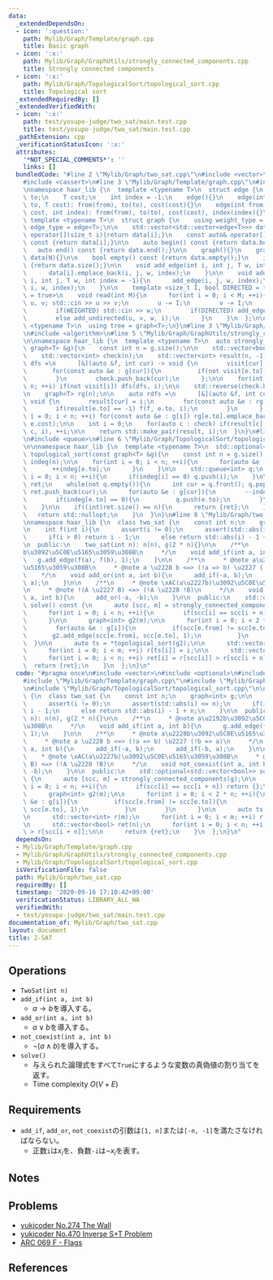 ```yaml
---
data:
  _extendedDependsOn:
  - icon: ':question:'
    path: Mylib/Graph/Template/graph.cpp
    title: Basic graph
  - icon: ':x:'
    path: Mylib/Graph/GraphUtils/strongly_connected_components.cpp
    title: Strongly connected components
  - icon: ':x:'
    path: Mylib/Graph/TopologicalSort/topological_sort.cpp
    title: Topological sort
  _extendedRequiredBy: []
  _extendedVerifiedWith:
  - icon: ':x:'
    path: test/yosupo-judge/two_sat/main.test.cpp
    title: test/yosupo-judge/two_sat/main.test.cpp
  _pathExtension: cpp
  _verificationStatusIcon: ':x:'
  attributes:
    '*NOT_SPECIAL_COMMENTS*': ''
    links: []
  bundledCode: "#line 2 \"Mylib/Graph/two_sat.cpp\"\n#include <vector>\n#include <optional>\n\
    #include <cassert>\n#line 3 \"Mylib/Graph/Template/graph.cpp\"\n#include <iostream>\n\
    \nnamespace haar_lib {\n  template <typename T>\n  struct edge {\n    int from,\
    \ to;\n    T cost;\n    int index = -1;\n    edge(){}\n    edge(int from, int\
    \ to, T cost): from(from), to(to), cost(cost){}\n    edge(int from, int to, T\
    \ cost, int index): from(from), to(to), cost(cost), index(index){}\n  };\n\n \
    \ template <typename T>\n  struct graph {\n    using weight_type = T;\n    using\
    \ edge_type = edge<T>;\n\n    std::vector<std::vector<edge<T>>> data;\n\n    auto&\
    \ operator[](size_t i){return data[i];}\n    const auto& operator[](size_t i)\
    \ const {return data[i];}\n\n    auto begin() const {return data.begin();}\n \
    \   auto end() const {return data.end();}\n\n    graph(){}\n    graph(int N):\
    \ data(N){}\n\n    bool empty() const {return data.empty();}\n    int size() const\
    \ {return data.size();}\n\n    void add_edge(int i, int j, T w, int index = -1){\n\
    \      data[i].emplace_back(i, j, w, index);\n    }\n\n    void add_undirected(int\
    \ i, int j, T w, int index = -1){\n      add_edge(i, j, w, index);\n      add_edge(j,\
    \ i, w, index);\n    }\n\n    template <size_t I, bool DIRECTED = true, bool WEIGHTED\
    \ = true>\n    void read(int M){\n      for(int i = 0; i < M; ++i){\n        int\
    \ u, v; std::cin >> u >> v;\n        u -= I;\n        v -= I;\n        T w = 1;\n\
    \        if(WEIGHTED) std::cin >> w;\n        if(DIRECTED) add_edge(u, v, w, i);\n\
    \        else add_undirected(u, v, w, i);\n      }\n    }\n  };\n\n  template\
    \ <typename T>\n  using tree = graph<T>;\n}\n#line 3 \"Mylib/Graph/GraphUtils/strongly_connected_components.cpp\"\
    \n#include <algorithm>\n#line 5 \"Mylib/Graph/GraphUtils/strongly_connected_components.cpp\"\
    \n\nnamespace haar_lib {\n  template <typename T>\n  auto strongly_connected_components(const\
    \ graph<T> &g){\n    const int n = g.size();\n\n    std::vector<bool> visit(n);\n\
    \    std::vector<int> check(n);\n    std::vector<int> result(n, -1);\n\n    auto\
    \ dfs =\n      [&](auto &f, int cur) -> void {\n        visit[cur] = true;\n \
    \       for(const auto &e : g[cur]){\n          if(not visit[e.to]) f(f, e.to);\n\
    \        }\n        check.push_back(cur);\n      };\n\n    for(int i = 0; i <\
    \ n; ++i) if(not visit[i]) dfs(dfs, i);\n\n    std::reverse(check.begin(), check.end());\n\
    \n    graph<T> rg(n);\n\n    auto rdfs =\n      [&](auto &f, int cur, int i) ->\
    \ void {\n        result[cur] = i;\n        for(const auto &e : rg[cur]){\n  \
    \        if(result[e.to] == -1) f(f, e.to, i);\n        }\n      };\n\n    for(int\
    \ i = 0; i < n; ++i) for(const auto &e : g[i]) rg[e.to].emplace_back(e.to, e.from,\
    \ e.cost);\n\n    int i = 0;\n    for(auto c : check) if(result[c] == -1) rdfs(rdfs,\
    \ c, i), ++i;\n\n    return std::make_pair(result, i);\n  }\n}\n#line 4 \"Mylib/Graph/TopologicalSort/topological_sort.cpp\"\
    \n#include <queue>\n#line 6 \"Mylib/Graph/TopologicalSort/topological_sort.cpp\"\
    \n\nnamespace haar_lib {\n  template <typename T>\n  std::optional<std::vector<int>>\
    \ topological_sort(const graph<T> &g){\n    const int n = g.size();\n    std::vector<int>\
    \ indeg(n);\n\n    for(int i = 0; i < n; ++i){\n      for(auto &e : g[i]){\n \
    \       ++indeg[e.to];\n      }\n    }\n\n    std::queue<int> q;\n    for(int\
    \ i = 0; i < n; ++i){\n      if(indeg[i] == 0) q.push(i);\n    }\n\n    std::vector<int>\
    \ ret;\n    while(not q.empty()){\n      int cur = q.front(); q.pop();\n     \
    \ ret.push_back(cur);\n      for(auto &e : g[cur]){\n        --indeg[e.to];\n\
    \        if(indeg[e.to] == 0){\n          q.push(e.to);\n        }\n      }\n\
    \    }\n\n    if((int)ret.size() == n){\n      return {ret};\n    }else{\n   \
    \   return std::nullopt;\n    }\n  }\n}\n#line 8 \"Mylib/Graph/two_sat.cpp\"\n\
    \nnamespace haar_lib {\n  class two_sat {\n    const int n;\n    graph<int> g;\n\
    \n    int f(int i){\n      assert(i != 0);\n      assert(std::abs(i) <= n);\n\
    \      if(i > 0) return i - 1;\n      else return std::abs(i) - 1 + n;\n    }\n\
    \n  public:\n    two_sat(int n): n(n), g(2 * n){}\n\n    /**\n     * @note a\u2192\
    b\u3092\u5C0E\u5165\u3059\u308B\n     */\n    void add_if(int a, int b){\n   \
    \   g.add_edge(f(a), f(b), 1);\n    }\n\n    /**\n     * @note a\u2228b\u3092\u5C0E\
    \u5165\u3059\u308B\n     * @note a \u2228 b <=> (!a => b) \u2227 (!b => a)\n \
    \    */\n    void add_or(int a, int b){\n      add_if(-a, b);\n      add_if(-b,\
    \ a);\n    }\n\n    /**\n     * @note \xAC(a\u2227b)\u3092\u5C0E\u5165\u3059\u308B\
    \n     * @note !(A \u2227 B) <=> (!A \u2228 !B)\n     */\n    void not_coexist(int\
    \ a, int b){\n      add_or(-a, -b);\n    }\n\n  public:\n    std::optional<std::vector<bool>>\
    \ solve() const {\n      auto [scc, m] = strongly_connected_components(g);\n\n\
    \      for(int i = 0; i < n; ++i){\n        if(scc[i] == scc[i + n]) return {};\n\
    \      }\n\n      graph<int> g2(m);\n\n      for(int i = 0; i < 2 * n; ++i){\n\
    \        for(auto &e : g[i]){\n          if(scc[e.from] != scc[e.to]){\n     \
    \       g2.add_edge(scc[e.from], scc[e.to], 1);\n          }\n        }\n    \
    \  }\n\n      auto ts = *topological_sort(g2);\n\n      std::vector<int> r(m);\n\
    \      for(int i = 0; i < m; ++i) r[ts[i]] = i;\n\n      std::vector<bool> ret(n);\n\
    \      for(int i = 0; i < n; ++i) ret[i] = r[scc[i]] > r[scc[i + n]];\n\n    \
    \  return {ret};\n    }\n  };\n}\n"
  code: "#pragma once\n#include <vector>\n#include <optional>\n#include <cassert>\n\
    #include \"Mylib/Graph/Template/graph.cpp\"\n#include \"Mylib/Graph/GraphUtils/strongly_connected_components.cpp\"\
    \n#include \"Mylib/Graph/TopologicalSort/topological_sort.cpp\"\n\nnamespace haar_lib\
    \ {\n  class two_sat {\n    const int n;\n    graph<int> g;\n\n    int f(int i){\n\
    \      assert(i != 0);\n      assert(std::abs(i) <= n);\n      if(i > 0) return\
    \ i - 1;\n      else return std::abs(i) - 1 + n;\n    }\n\n  public:\n    two_sat(int\
    \ n): n(n), g(2 * n){}\n\n    /**\n     * @note a\u2192b\u3092\u5C0E\u5165\u3059\
    \u308B\n     */\n    void add_if(int a, int b){\n      g.add_edge(f(a), f(b),\
    \ 1);\n    }\n\n    /**\n     * @note a\u2228b\u3092\u5C0E\u5165\u3059\u308B\n\
    \     * @note a \u2228 b <=> (!a => b) \u2227 (!b => a)\n     */\n    void add_or(int\
    \ a, int b){\n      add_if(-a, b);\n      add_if(-b, a);\n    }\n\n    /**\n \
    \    * @note \xAC(a\u2227b)\u3092\u5C0E\u5165\u3059\u308B\n     * @note !(A \u2227\
    \ B) <=> (!A \u2228 !B)\n     */\n    void not_coexist(int a, int b){\n      add_or(-a,\
    \ -b);\n    }\n\n  public:\n    std::optional<std::vector<bool>> solve() const\
    \ {\n      auto [scc, m] = strongly_connected_components(g);\n\n      for(int\
    \ i = 0; i < n; ++i){\n        if(scc[i] == scc[i + n]) return {};\n      }\n\n\
    \      graph<int> g2(m);\n\n      for(int i = 0; i < 2 * n; ++i){\n        for(auto\
    \ &e : g[i]){\n          if(scc[e.from] != scc[e.to]){\n            g2.add_edge(scc[e.from],\
    \ scc[e.to], 1);\n          }\n        }\n      }\n\n      auto ts = *topological_sort(g2);\n\
    \n      std::vector<int> r(m);\n      for(int i = 0; i < m; ++i) r[ts[i]] = i;\n\
    \n      std::vector<bool> ret(n);\n      for(int i = 0; i < n; ++i) ret[i] = r[scc[i]]\
    \ > r[scc[i + n]];\n\n      return {ret};\n    }\n  };\n}\n"
  dependsOn:
  - Mylib/Graph/Template/graph.cpp
  - Mylib/Graph/GraphUtils/strongly_connected_components.cpp
  - Mylib/Graph/TopologicalSort/topological_sort.cpp
  isVerificationFile: false
  path: Mylib/Graph/two_sat.cpp
  requiredBy: []
  timestamp: '2020-09-16 17:10:42+09:00'
  verificationStatus: LIBRARY_ALL_WA
  verifiedWith:
  - test/yosupo-judge/two_sat/main.test.cpp
documentation_of: Mylib/Graph/two_sat.cpp
layout: document
title: 2-SAT
---
```


## Operations

- `TwoSat(int n)`
- `add_if(int a, int b)`
	- $a \rightarrow b$を導入する。
- `add_or(int a, int b)`
	- $a \lor b$を導入する。
- `not_coexist(int a, int b)`
	- $\lnot (a \land b)$を導入する。
- `solve()`
	- 与えられた論理式をすべて`True`にするような変数の真偽値の割り当てを返す。
	- Time complexity $O(V + E)$

## Requirements

- `add_if`, `add_or`, `not_coexist`の引数は`[1, n]`または`[-n, -1]`を満たさなければならない。
	- 正数`i`は$x_i$を、負数`-i`は$\lnot x_i$を表す。

## Notes

## Problems

- [yukicoder No.274 The Wall](https://yukicoder.me/problems/no/274)
- [yukicoder No.470 Inverse S+T Problem](https://yukicoder.me/problems/no/470)
- [ARC 069 F - Flags](https://atcoder.jp/contests/arc069/tasks/arc069_d)

## References

